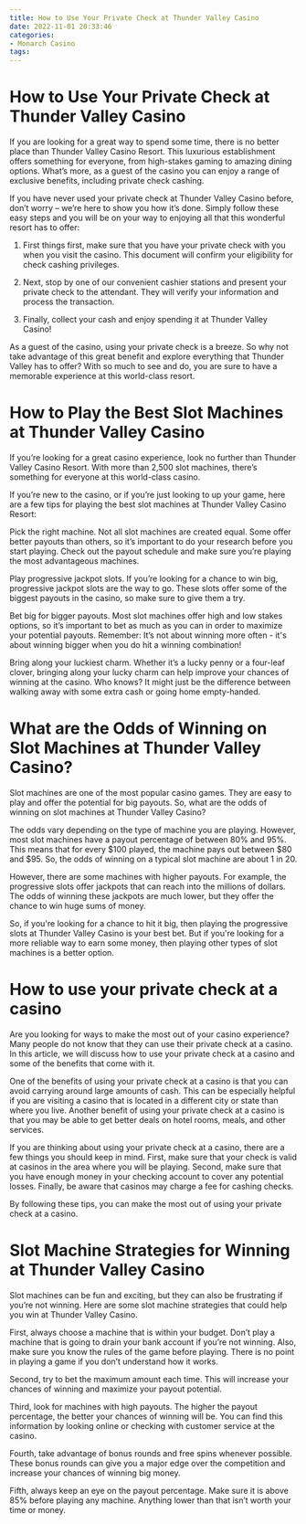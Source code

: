 ```yaml
---
title: How to Use Your Private Check at Thunder Valley Casino
date: 2022-11-01 20:33:46
categories:
- Monarch Casino
tags:
---
```



#  How to Use Your Private Check at Thunder Valley Casino

If you are looking for a great way to spend some time, there is no better place than Thunder Valley Casino Resort. This luxurious establishment offers something for everyone, from high-stakes gaming to amazing dining options. What’s more, as a guest of the casino you can enjoy a range of exclusive benefits, including private check cashing.

If you have never used your private check at Thunder Valley Casino before, don’t worry – we’re here to show you how it’s done. Simply follow these easy steps and you will be on your way to enjoying all that this wonderful resort has to offer:

1) First things first, make sure that you have your private check with you when you visit the casino. This document will confirm your eligibility for check cashing privileges.

2) Next, stop by one of our convenient cashier stations and present your private check to the attendant. They will verify your information and process the transaction.

3) Finally, collect your cash and enjoy spending it at Thunder Valley Casino!

As a guest of the casino, using your private check is a breeze. So why not take advantage of this great benefit and explore everything that Thunder Valley has to offer? With so much to see and do, you are sure to have a memorable experience at this world-class resort.

#  How to Play the Best Slot Machines at Thunder Valley Casino

If you’re looking for a great casino experience, look no further than Thunder Valley Casino Resort. With more than 2,500 slot machines, there’s something for everyone at this world-class casino.

If you’re new to the casino, or if you’re just looking to up your game, here are a few tips for playing the best slot machines at Thunder Valley Casino Resort:

Pick the right machine. Not all slot machines are created equal. Some offer better payouts than others, so it’s important to do your research before you start playing. Check out the payout schedule and make sure you’re playing the most advantageous machines.

Play progressive jackpot slots. If you’re looking for a chance to win big, progressive jackpot slots are the way to go. These slots offer some of the biggest payouts in the casino, so make sure to give them a try.

Bet big for bigger payouts. Most slot machines offer high and low stakes options, so it’s important to bet as much as you can in order to maximize your potential payouts. Remember: It’s not about winning more often - it's about winning bigger when you do hit a winning combination!

Bring along your luckiest charm. Whether it’s a lucky penny or a four-leaf clover, bringing along your lucky charm can help improve your chances of winning at the casino. Who knows? It might just be the difference between walking away with some extra cash or going home empty-handed.

#  What are the Odds of Winning on Slot Machines at Thunder Valley Casino?

Slot machines are one of the most popular casino games. They are easy to play and offer the potential for big payouts. So, what are the odds of winning on slot machines at Thunder Valley Casino?

The odds vary depending on the type of machine you are playing. However, most slot machines have a payout percentage of between 80% and 95%. This means that for every $100 played, the machine pays out between $80 and $95. So, the odds of winning on a typical slot machine are about 1 in 20.

However, there are some machines with higher payouts. For example, the progressive slots offer jackpots that can reach into the millions of dollars. The odds of winning these jackpots are much lower, but they offer the chance to win huge sums of money.

So, if you're looking for a chance to hit it big, then playing the progressive slots at Thunder Valley Casino is your best bet. But if you're looking for a more reliable way to earn some money, then playing other types of slot machines is a better option.

#  How to use your private check at a casino 

Are you looking for ways to make the most out of your casino experience? Many people do not know that they can use their private check at a casino. In this article, we will discuss how to use your private check at a casino and some of the benefits that come with it. 

One of the benefits of using your private check at a casino is that you can avoid carrying around large amounts of cash. This can be especially helpful if you are visiting a casino that is located in a different city or state than where you live. Another benefit of using your private check at a casino is that you may be able to get better deals on hotel rooms, meals, and other services. 

If you are thinking about using your private check at a casino, there are a few things you should keep in mind. First, make sure that your check is valid at casinos in the area where you will be playing. Second, make sure that you have enough money in your checking account to cover any potential losses. Finally, be aware that casinos may charge a fee for cashing checks. 

By following these tips, you can make the most out of using your private check at a casino.

#  Slot Machine Strategies for Winning at Thunder Valley Casino

Slot machines can be fun and exciting, but they can also be frustrating if you’re not winning. Here are some slot machine strategies that could help you win at Thunder Valley Casino.

First, always choose a machine that is within your budget. Don’t play a machine that is going to drain your bank account if you’re not winning. Also, make sure you know the rules of the game before playing. There is no point in playing a game if you don’t understand how it works.

Second, try to bet the maximum amount each time. This will increase your chances of winning and maximize your payout potential.

Third, look for machines with high payouts. The higher the payout percentage, the better your chances of winning will be. You can find this information by looking online or checking with customer service at the casino.

Fourth, take advantage of bonus rounds and free spins whenever possible. These bonus rounds can give you a major edge over the competition and increase your chances of winning big money.

Fifth, always keep an eye on the payout percentage. Make sure it is above 85% before playing any machine. Anything lower than that isn’t worth your time or money.